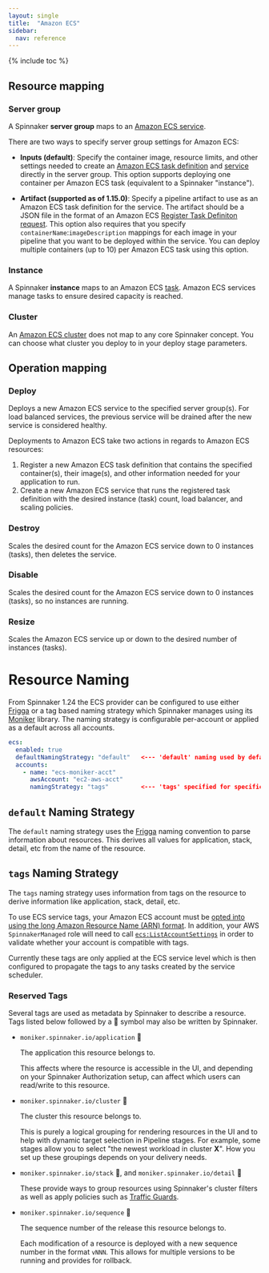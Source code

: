```yaml
---
layout: single
title:  "Amazon ECS"
sidebar:
  nav: reference
---
```


{% include toc %}

## Resource mapping

### Server group

A Spinnaker **server group** maps to an [Amazon ECS service](https://docs.aws.amazon.com/AmazonECS/latest/developerguide/ecs_services.html#service_concepts).

There are two ways to specify server group settings for Amazon ECS:

* __Inputs (default)__: 
  Specify the container image, resource limits, and other settings needed to create an [Amazon ECS task definition](https://docs.aws.amazon.com/AmazonECS/latest/developerguide/task_definitions.html) and [service](https://docs.aws.amazon.com/AmazonECS/latest/developerguide/ecs_services.html#service_concepts) directly in the server group. This option supports deploying one container per Amazon ECS task (equivalent to a Spinnaker "instance").

* __Artifact (supported as of 1.15.0)__:
  Specify a pipeline artifact to use as an Amazon ECS task definition for the service. The artifact should be a JSON file in the format of an Amazon ECS [Register Task Definiton request](https://docs.aws.amazon.com/AmazonECS/latest/APIReference/API_RegisterTaskDefinition.html). This option also requires that you specify `containerName`:`imageDescription` mappings for each image in your pipeline that you want to be deployed within the service. You can deploy multiple containers (up to 10) per Amazon ECS task using this option.

### Instance

A Spinnaker **instance** maps to an Amazon ECS [task](https://docs.aws.amazon.com/AmazonECS/latest/developerguide/ecs_run_task.html).  Amazon ECS services manage tasks to ensure desired capacity is reached.

### Cluster

An [Amazon ECS cluster](https://docs.aws.amazon.com/AmazonECS/latest/developerguide/ECS_clusters.html) does not map to any core Spinnaker concept.  You can choose what cluster you deploy to in your deploy stage parameters.


## Operation mapping

### Deploy
Deploys a new Amazon ECS service to the specified server group(s). For load balanced services, the previous service will be drained after the new service is considered healthy.

Deployments to Amazon ECS take two actions in regards to Amazon ECS resources:

1. Register a new Amazon ECS task definition that contains the specified container(s), their image(s), and other information needed for your application to run.
2. Create a new Amazon ECS service that runs the registered task definition with the desired instance (task) count, load balancer, and scaling policies. 

### Destroy
Scales the desired count for the Amazon ECS service down to 0 instances (tasks), then deletes the service.

### Disable
Scales the desired count for the Amazon ECS service down to 0 instances (tasks), so no instances are running.

### Resize

Scales the Amazon ECS service up or down to the desired number of instances (tasks).

# Resource Naming

From Spinnaker 1.24 the ECS provider can be configured to use either [Frigga](https://github.com/Netflix/frigga) or a tag based naming strategy which Spinnaker manages using its
[Moniker](https://github.com/spinnaker/moniker) library. The naming strategy is configurable per-account or applied as a default across all accounts.

```yaml
ecs:
  enabled: true
  defaultNamingStrategy: "default"   <--- 'default' naming used by default (field absent) or if specified
  accounts:
    - name: "ecs-moniker-acct"
      awsAccount: "ec2-aws-acct"
      namingStrategy: "tags"         <--- 'tags' specified for specific account
```

## `default` Naming Strategy

The `default` naming strategy uses the [Frigga](https://github.com/Netflix/frigga) naming convention to parse information about resources. This derives all values for application, stack, detail, etc from the name of the resource.

## `tags` Naming Strategy

The `tags` naming strategy uses information from tags on the resource to derive information like application, stack, detail, etc.

To use ECS service tags, your Amazon ECS account must be [opted into using the long Amazon Resource Name (ARN) format](https://docs.aws.amazon.com/AmazonECS/latest/developerguide/ecs-account-settings.html#ecs-resource-ids). In addition, your AWS `SpinnakerManaged` role will need to call [`ecs:ListAccountSettings`](https://docs.aws.amazon.com/AmazonECS/latest/APIReference/API_ListAccountSettings.html) in order to validate whether your account is compatible with tags.

Currently these tags are only applied at the ECS service level which is then configured to propagate the tags to any tasks created by the service scheduler.

### Reserved Tags

Several tags are used as metadata by Spinnaker to describe a resource.
Tags listed below followed by a 📝 symbol may also be written by
Spinnaker.

* `moniker.spinnaker.io/application` 📝

  The application this resource belongs to.

  This affects where the resource is accessible in the UI, and depending on your
  Spinnaker Authorization setup, can affect which users can read/write to this
  resource.

* `moniker.spinnaker.io/cluster` 📝

  The cluster this resource belongs to.

  This is purely a logical grouping for rendering resources in the UI and to
  help with dynamic target selection in Pipeline stages. For example, some
  stages allow you to select "the newest workload in cluster __X__". How you set
  up these groupings depends on your delivery needs.

* `moniker.spinnaker.io/stack` 📝, and `moniker.spinnaker.io/detail` 📝

  These provide ways to group resources using Spinnaker's cluster filters
  as well as apply policies such as [Traffic
  Guards](https://blog.spinnaker.io/can-i-push-that-building-safer-low-risk-deployments-with-spinnaker-a27290847ac4).

* `moniker.spinnaker.io/sequence` 📝

  The sequence number of the release this resource belongs to.

  Each modification of a resource is deployed with a new sequence number in the format `vNNN`. This allows for multiple versions to be running and provides 
  for rollback.